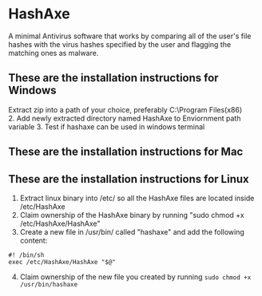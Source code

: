 # HashAxe
A minimal Antivirus software that works by comparing all of the user's file hashes with the virus hashes specified by the user and flagging the matching ones as malware.

## These are the installation instructions for Windows
Extract zip into a path of your choice, preferably C:\Program Files(x86)\
2. Add newly extracted directory named HashAxe to Enviornment path variable
3. Test if hashaxe can be used in windows terminal
## These are the installation instructions for Mac

## These are the installation instructions for Linux
1. Extract linux binary into /etc/ so all the HashAxe files are located inside /etc/HashAxe
2. Claim ownership of the HashAxe binary by running "sudo chmod +x /etc/HashAxe/HashAxe"
3. Create a new file in /usr/bin/ called "hashaxe" and add the following content:
```
#! /bin/sh
exec /etc/HashAxe/HashAxe "$@"
```
4. Claim ownership of the new file you created by running ```sudo chmod +x /usr/bin/hashaxe```
